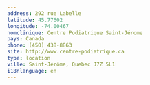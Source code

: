 ```yaml
---
address: 292 rue Labelle
latitude: 45.77602
longitude: -74.00467
nomclinique: Centre Podiatrique Saint-Jérome
pays: Canada
phone: (450) 438-8863
site: http://www.centre-podiatrique.ca
type: location
ville: Saint-Jérôme, Quebec J7Z 5L1
i18nlanguage: en
---
```


